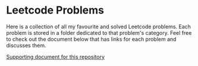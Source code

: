 # Leetcode Problems

Here is a collection of all my favourite and solved Leetcode problems. Each problem is stored
in a folder dedicated to that problem's category. Feel free to check out the document below that has links
for each problem and discusses them.

[Supporting document for this repository](https://docs.google.com/document/d/1dxg3Ydu_X_KOBSOLxmlboKbLQ6h3STUtaGWV3u_dEW0/edit?usp=sharing)